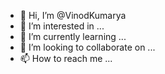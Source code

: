 - 👋 Hi, I’m @VinodKumarya
- 👀 I’m interested in ...
- 🌱 I’m currently learning ...
- 💞️ I’m looking to collaborate on ...
- 📫 How to reach me ...

<!---
VinodKumarya/VinodKumarya is a ✨ special ✨ repository because its `README.md` (this file) appears on your GitHub profile.
You can click the Preview link to take a look at your changes.
--->
